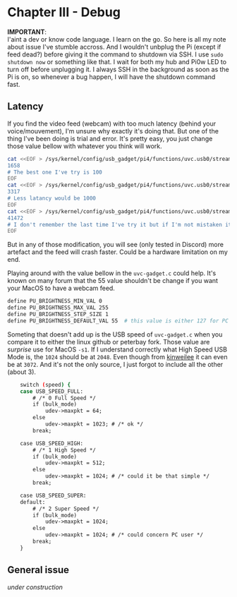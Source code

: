 # Chapter III - Debug

**IMPORTANT**:  
I'aint a dev or know code language. I learn on the go. So here is all my note about issue I've stumble accross. And I wouldn't unbplug the Pi (except if feed dead?) before giving it the command to shutdown via SSH. I use `sudo shutdown now` or something like that. I wait for both my hub and Pi0w LED to turn off before unplugging it. I always SSH in the background as soon as the Pi is on, so whenever a bug happen, I will have the shutdown command fast. 

## Latency

If you find the video feed (webcam) with too much latency (behind your voice/mouvement), I'm unsure why exactly it's doing that. But one of the thing I've been doing is trial and error. It's pretty easy, you just change those value bellow with whatever you think will work.
``` bash
cat <<EOF > /sys/kernel/config/usb_gadget/pi4/functions/uvc.usb0/streaming/mjpeg/m/1080p/dwMinBitRate
1658 
# The best one I've try is 100
EOF
cat <<EOF > /sys/kernel/config/usb_gadget/pi4/functions/uvc.usb0/streaming/mjpeg/m/1080p/dwMaxBitRate
3317
# Less latancy would be 1000
EOF
cat <<EOF > /sys/kernel/config/usb_gadget/pi4/functions/uvc.usb0/streaming/mjpeg/m/1080p/dwMaxVideoFrameBufferSize
41472
# I don't remember the last time I've try it but if I'm not mistaken it was 4147 the less problem
EOF
```
But in any of those modification, you will see (only tested in Discord) more artefact and the feed will crash faster. Could be a hardware limitation on my end. 

Playing around with the value bellow in the `uvc-gadget.c` could help. It's known on many forum that the 55 value shouldn't be change if you want your MacOS to have a webcam feed.  
``` bash
define PU_BRIGHTNESS_MIN_VAL 0
define PU_BRIGHTNESS_MAX_VAL 255
define PU_BRIGHTNESS_STEP_SIZE 1
define PU_BRIGHTNESS_DEFAULT_VAL 55  # this value is either 127 for PC or 55 for Mac 
```

Someting that doesn't add up is the USB speed of `uvc-gadget.c` when you compare it to either the linux github or peterbay fork. Those value are *surprise* use for MacOS `-s1`. If I understand correctly what High Speed USB Mode is, the `1024` should be at `2048`. Even though from [kinweilee](https://github.com/kinweilee/v4l2-mmal-uvc/blob/1bd2f3eda562da631365c05fa55379065b358310/README#L143) it can even be at `3072`. And it's not the only source, I just forgot to include all the other (about 3).
``` bash
    switch (speed) {
    case USB_SPEED_FULL:
        # /* 0 Full Speed */
        if (bulk_mode)
            udev->maxpkt = 64;
        else
            udev->maxpkt = 1023; # /* ok */
        break;

    case USB_SPEED_HIGH:
        # /* 1 High Speed */
        if (bulk_mode)
            udev->maxpkt = 512;
        else
            udev->maxpkt = 1024; # /* could it be that simple */
        break;

    case USB_SPEED_SUPER:
    default:
        # /* 2 Super Speed */
        if (bulk_mode)
            udev->maxpkt = 1024;
        else
            udev->maxpkt = 1024; # /* could concern PC user */
        break;
    }
```

## General issue

*under construction*
